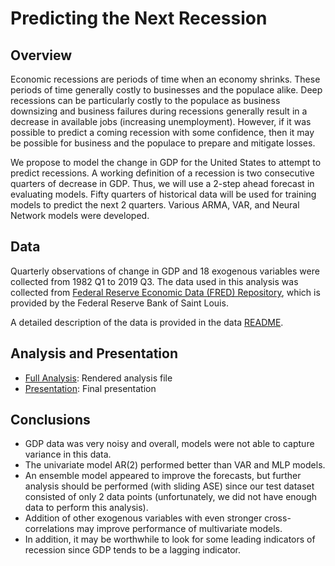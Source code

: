 # Predicting the Next Recession

## Overview

Economic recessions are periods of time when an economy shrinks.
These periods of time generally costly to businesses and the populace alike.
Deep recessions can be particularly costly to the populace as business downsizing and
 business failures during recessions generally result in a decrease in available jobs (increasing unemployment).
However, if it was possible to predict a coming recession with some confidence,
 then it may be possible for business and the populace to prepare and mitigate losses.

We propose to model the change in GDP for the United States to attempt to predict recessions.
A working definition of a recession is two consecutive quarters of decrease in GDP.
Thus, we will use a 2-step ahead forecast in evaluating models.
Fifty quarters of historical data will be used for training models to predict the next 2 quarters.
Various ARMA, VAR, and Neural Network models were developed.

## Data

Quarterly observations of change in GDP and 18 exogenous variables were collected from 1982 Q1 to 2019 Q3.
The data used in this analysis was collected from 
[Federal Reserve Economic Data (FRED) Repository](https://fred.stlouisfed.org/),
which is provided by the Federal Reserve Bank of Saint Louis.

A detailed description of the data is provided in the data [README](./data/README.md).

## Analysis and Presentation

* [Full Analysis](./analysis/gdp_prediction_analysis.html): Rendered analysis file
* [Presentation](./presentation/forecasting_recessions_final.pdf): Final presentation

## Conclusions

* GDP data was very noisy and overall, models were not able to capture variance in this data.
* The univariate model AR(2) performed better than VAR and MLP models.
* An ensemble model appeared to improve the forecasts, but further analysis should be performed (with sliding ASE) since our test dataset consisted of only 2 data points (unfortunately, we did not have enough data to perform this analysis).
* Addition of other exogenous variables with even stronger cross-correlations may improve performance of multivariate models.
* In addition, it may be worthwhile to look for some leading indicators of recession since GDP tends to be a lagging indicator.



